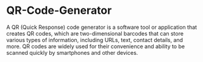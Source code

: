 # QR-Code-Generator
A QR (Quick Response) code generator is a software tool or application that creates QR codes, which are two-dimensional barcodes that can store various types of information, including URLs, text, contact details, and more. QR codes are widely used for their convenience and ability to be scanned quickly by smartphones and other devices.
